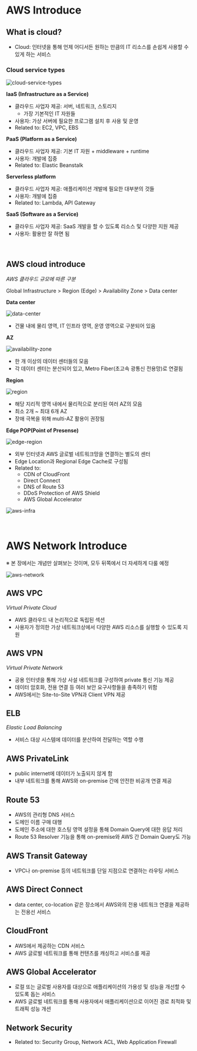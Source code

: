 # AWS Introduce

## What is cloud?

- Cloud: 인터넷을 통해 언제 어디서든 원하는 만큼의 IT 리소스를 손쉽게 사용할 수 있게 하는 서비스

### Cloud service types

![cloud-service-types](https://user-images.githubusercontent.com/75058239/236370432-6cd19f01-6e6e-48ee-be30-6495d6c608e8.png)

**IaaS (Infrastructure as a Service)**

- 클라우드 사업자 제공: 서버, 네트워크, 스토리지
  - 가장 기본적인 IT 자원들
- 사용자: 가상 서버에 필요한 프로그램 설치 후 사용 및 운영
- Related to: EC2, VPC, EBS

**PaaS (Platform as a Service)**

- 클라우드 사업자 제공: 기본 IT 자원 + middleware + runtime
- 사용자: 개발에 집중
- Related to: Elastic Beanstalk

**Serverless platform**

- 클라우드 사업자 제공: 애플리케이션 개발에 필요한 대부분의 것들
- 사용자: 개발에 집중
- Related to: Lambda, API Gateway

**SaaS (Software as a Service)**

- 클라우드 사업자 제공: SaaS 개발을 할 수 있도록 리소스 및 다양한 지원 제공
- 사용자: 활용만 잘 하면 됨

<br>

## AWS cloud introduce

_AWS 클라우드 규모에 따른 구분_

Global Infrastructure > Region (Edge) > Availability Zone > Data center

**Data center**

![data-center](https://user-images.githubusercontent.com/75058239/236370497-8daf05be-69da-40f0-8bb3-95f462ed5f14.png)

- 건물 내에 물리 영역, IT 인프라 영역, 운영 영역으로 구분되어 있음

**AZ**

![availability-zone](https://user-images.githubusercontent.com/75058239/236370516-fdd50393-88a3-4bf9-8b10-89d8158ff5c5.png)

- 한 개 이상의 데이터 센터들의 모음
- 각 데이터 센터는 분산되어 있고, Metro Fiber(초고속 광통신 전용망)로 연결됨

**Region**

![region](https://user-images.githubusercontent.com/75058239/236370528-f9234182-3906-4452-a141-dd85a27a4a84.png)

- 해당 지리적 영역 내에서 물리적으로 분리된 여러 AZ의 모음
- 최소 2개 ~ 최대 6개 AZ
- 장애 극복을 위해 multi-AZ 활용이 권장됨

**Edge POP(Point of Presense)**

![edge-region](https://user-images.githubusercontent.com/75058239/236370547-9cda27c9-3266-4c13-a798-cf911dc73616.png)

- 외부 인터넷과 AWS 글로벌 네트워크망을 연결하는 별도의 센터
- Edge Location과 Regional Edge Cache로 구성됨
- Related to:
  - CDN of CloudFront
  - Direct Connect
  - DNS of Route 53
  - DDoS Protection of AWS Shield
  - AWS Global Accelerator

![aws-infra](https://user-images.githubusercontent.com/75058239/236370563-7fccd0c1-8843-4531-b1b6-0fca7ee3fd16.png)

<br>

# AWS Network Introduce

※ 본 장에서는 개념만 살펴보는 것이며, 모두 뒤쪽에서 더 자세하게 다룰 예정

![aws-network](https://user-images.githubusercontent.com/75058239/236370648-c4b779df-23e6-477c-b017-f9561dc5c818.png)

## AWS VPC

_Virtual Private Cloud_

- AWS 클라우드 내 논리적으로 독립된 섹션
- 사용자가 정의한 가상 네트워크상에서 다양한 AWS 리소스를 실행할 수 있도록 지원

## AWS VPN

_Virtual Private Network_

- 공용 인터넷을 통해 가상 사설 네트워크를 구성하여 private 통신 기능 제공
- 데이터 암호화, 전용 연결 등 여러 보안 요구사항들을 충족하기 위함
- AWS에서는 Site-to-Site VPN과 Client VPN 제공

## ELB

_Elastic Load Balancing_

- 서비스 대상 시스템에 데이터를 분산하여 전달하는 역할 수행

## AWS PrivateLink

- public internet에 데이터가 노출되지 않게 함
- 내부 네트워크를 통해 AWS와 on-premise 간에 안전한 비공개 연결 제공

## Route 53

- AWS의 관리형 DNS 서비스
- 도메인 이름 구매 대행
- 도메인 주소에 대한 호스팅 영역 설정을 통해 Domain Query에 대한 응답 처리
- Route 53 Resolver 기능을 통해 on-premise와 AWS 간 Domain Query도 가능

## AWS Transit Gateway

- VPC나 on-premise 등의 네트워크를 단일 지점으로 연결하는 라우팅 서비스

## AWS Direct Connect

- data center, co-location 같은 장소에서 AWS와의 전용 네트워크 연결을 제공하는 전용선 서비스

## CloudFront

- AWS에서 제공하는 CDN 서비스
- AWS 글로벌 네트워크를 통해 컨텐츠를 캐싱하고 서비스를 제공

## AWS Global Accelerator

- 로컬 또는 글로벌 사용자를 대상으로 애플리케이션의 가용성 및 성능을 개선할 수 있도록 돕는 서비스
- AWS 글로벌 네트워크를 통해 사용자에서 애플리케이션으로 이어진 경로 최적화 및 트래픽 성능 개션

## Network Security

- Related to: Security Group, Network ACL, Web Application Firewall
